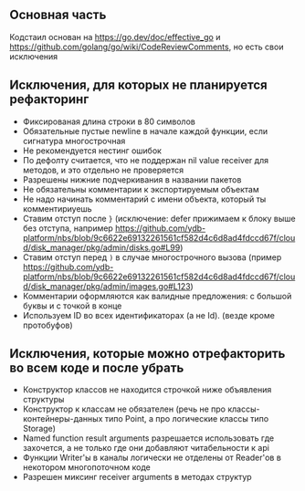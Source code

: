 ## Основная часть
Кодстаил основан на https://go.dev/doc/effective_go и https://github.com/golang/go/wiki/CodeReviewComments, но есть свои исключения

## Исключения, для которых не планируется рефакторинг
- Фиксированая длина строки в 80 символов
- Обязательные пустые newline в начале каждой функции, если сигнатура многострочная
- Не рекомендуется нестинг ошибок
- По дефолту считается, что не поддержан nil value receiver для методов, и это отдельно не проверяется
- Разрешены нижние подчеркивания в названии пакетов
- Не обязательны комментарии к экспортируемым объектам
- Не надо начинать комментарий с имени объекта, который ты комментириуешь
- Ставим отступ после `}` (исключение: defer прижимаем к блоку выше без отступа, например https://github.com/ydb-platform/nbs/blob/9c6622e69132261561cf582d4c6d8ad4fdccd67f/cloud/disk_manager/pkg/admin/disks.go#L99)
- Ставим отступ перед `)` в случае многострочного вызова (пример https://github.com/ydb-platform/nbs/blob/9c6622e69132261561cf582d4c6d8ad4fdccd67f/cloud/disk_manager/pkg/admin/images.go#L123)
- Комментарии оформляются как валидные предложения: с большой буквы и с точкой в конце
- Используем ID во всех идентификаторах (а не Id). (везде кроме протобуфов)

## Исключения, которые можно отрефакторить во всем коде и после убрать
- Конструктор классов не находится строчкой ниже объявления структуры
- Конструктор к классам не обязателен (речь не про классы-контейнеры-данных типо Point, а про логические классы типо Storage)
- Named function result arguments разрешается использовать где захочется, а не только где они добавляют читабельности к api
- Функции Writer'ы в каналы логически не отделены от Reader'ов в некотором многопоточном коде
- Разрешен миксинг receiver arguments в методах структур
